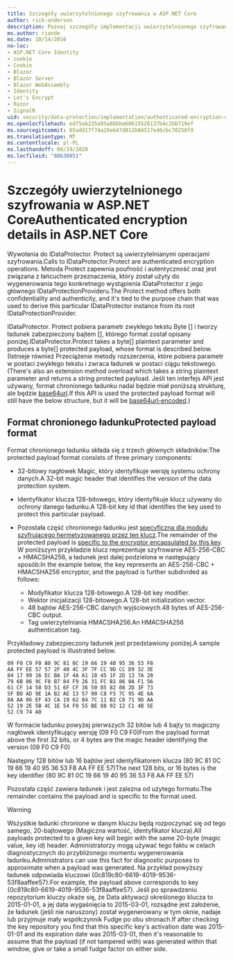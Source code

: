 ```yaml
---
title: Szczegóły uwierzytelnionego szyfrowania w ASP.NET Core
author: rick-anderson
description: Poznaj szczegóły implementacji uwierzytelnionego szyfrowania ASP.NET Core ochrony danych.
ms.author: riande
ms.date: 10/14/2016
no-loc:
- ASP.NET Core Identity
- cookie
- Cookie
- Blazor
- Blazor Server
- Blazor WebAssembly
- Identity
- Let's Encrypt
- Razor
- SignalR
uid: security/data-protection/implementation/authenticated-encryption-details
ms.openlocfilehash: ed75ab235a95a88bbe60615526137b4c2bb719ef
ms.sourcegitcommit: 65add17f74a29a647d812b04517e46cbc78258f9
ms.translationtype: MT
ms.contentlocale: pl-PL
ms.lasthandoff: 08/19/2020
ms.locfileid: "88630851"
---
```

# <a name="authenticated-encryption-details-in-aspnet-core"></a><span data-ttu-id="9ad9f-103">Szczegóły uwierzytelnionego szyfrowania w ASP.NET Core</span><span class="sxs-lookup"><span data-stu-id="9ad9f-103">Authenticated encryption details in ASP.NET Core</span></span>

<a name="data-protection-implementation-authenticated-encryption-details"></a>

<span data-ttu-id="9ad9f-104">Wywołania do IDataProtector. Protect są uwierzytelnianymi operacjami szyfrowania.</span><span class="sxs-lookup"><span data-stu-id="9ad9f-104">Calls to IDataProtector.Protect are authenticated encryption operations.</span></span> <span data-ttu-id="9ad9f-105">Metoda Protect zapewnia poufność i autentyczność oraz jest związana z łańcuchem przeznaczenia, który został użyty do wygenerowania tego konkretnego wystąpienia IDataProtector z jego głównego IDataProtectionProvideru.</span><span class="sxs-lookup"><span data-stu-id="9ad9f-105">The Protect method offers both confidentiality and authenticity, and it's tied to the purpose chain that was used to derive this particular IDataProtector instance from its root IDataProtectionProvider.</span></span>

<span data-ttu-id="9ad9f-106">IDataProtector. Protect pobiera parametr zwykłego tekstu Byte [] i tworzy ładunek zabezpieczony bajtem [], którego format został opisany poniżej.</span><span class="sxs-lookup"><span data-stu-id="9ad9f-106">IDataProtector.Protect takes a byte[] plaintext parameter and produces a byte[] protected payload, whose format is described below.</span></span> <span data-ttu-id="9ad9f-107">(Istnieje również Przeciążenie metody rozszerzenia, które pobiera parametr w postaci zwykłego tekstu i zwraca ładunek w postaci ciągu tekstowego.</span><span class="sxs-lookup"><span data-stu-id="9ad9f-107">(There's also an extension method overload which takes a string plaintext parameter and returns a string protected payload.</span></span> <span data-ttu-id="9ad9f-108">Jeśli ten interfejs API jest używany, format chronionego ładunku nadal będzie miał poniższą strukturę, ale będzie [base64url](https://tools.ietf.org/html/rfc4648#section-5).</span><span class="sxs-lookup"><span data-stu-id="9ad9f-108">If this API is used the protected payload format will still have the below structure, but it will be [base64url-encoded](https://tools.ietf.org/html/rfc4648#section-5).)</span></span>

## <a name="protected-payload-format"></a><span data-ttu-id="9ad9f-109">Format chronionego ładunku</span><span class="sxs-lookup"><span data-stu-id="9ad9f-109">Protected payload format</span></span>

<span data-ttu-id="9ad9f-110">Format chronionego ładunku składa się z trzech głównych składników:</span><span class="sxs-lookup"><span data-stu-id="9ad9f-110">The protected payload format consists of three primary components:</span></span>

* <span data-ttu-id="9ad9f-111">32-bitowy nagłówek Magic, który identyfikuje wersję systemu ochrony danych.</span><span class="sxs-lookup"><span data-stu-id="9ad9f-111">A 32-bit magic header that identifies the version of the data protection system.</span></span>

* <span data-ttu-id="9ad9f-112">Identyfikator klucza 128-bitowego, który identyfikuje klucz używany do ochrony danego ładunku.</span><span class="sxs-lookup"><span data-stu-id="9ad9f-112">A 128-bit key id that identifies the key used to protect this particular payload.</span></span>

* <span data-ttu-id="9ad9f-113">Pozostała część chronionego ładunku jest [specyficzna dla modułu szyfrującego hermetyzowanego przez ten klucz](xref:security/data-protection/implementation/subkeyderivation#data-protection-implementation-subkey-derivation).</span><span class="sxs-lookup"><span data-stu-id="9ad9f-113">The remainder of the protected payload is [specific to the encryptor encapsulated by this key](xref:security/data-protection/implementation/subkeyderivation#data-protection-implementation-subkey-derivation).</span></span> <span data-ttu-id="9ad9f-114">W poniższym przykładzie klucz reprezentuje szyfrowanie AES-256-CBC + HMACSHA256, a ładunek jest dalej podzielona w następujący sposób:</span><span class="sxs-lookup"><span data-stu-id="9ad9f-114">In the example below, the key represents an AES-256-CBC + HMACSHA256 encryptor, and the payload is further subdivided as follows:</span></span>
  * <span data-ttu-id="9ad9f-115">Modyfikator klucza 128-bitowego.</span><span class="sxs-lookup"><span data-stu-id="9ad9f-115">A 128-bit key modifier.</span></span>
  * <span data-ttu-id="9ad9f-116">Wektor inicjalizacji 128-bitowego.</span><span class="sxs-lookup"><span data-stu-id="9ad9f-116">A 128-bit initialization vector.</span></span>
  * <span data-ttu-id="9ad9f-117">48 bajtów AES-256-CBC danych wyjściowych.</span><span class="sxs-lookup"><span data-stu-id="9ad9f-117">48 bytes of AES-256-CBC output.</span></span>
  * <span data-ttu-id="9ad9f-118">Tag uwierzytelniania HMACSHA256.</span><span class="sxs-lookup"><span data-stu-id="9ad9f-118">An HMACSHA256 authentication tag.</span></span>

<span data-ttu-id="9ad9f-119">Przykładowy zabezpieczony ładunek jest przedstawiony poniżej.</span><span class="sxs-lookup"><span data-stu-id="9ad9f-119">A sample protected payload is illustrated below.</span></span>

```
09 F0 C9 F0 80 9C 81 0C 19 66 19 40 95 36 53 F8
AA FF EE 57 57 2F 40 4C 3F 7F CC 9D CC D9 32 3E
84 17 99 16 EC BA 1F 4A A1 18 45 1F 2D 13 7A 28
79 6B 86 9C F8 B7 84 F9 26 31 FC B1 86 0A F1 56
61 CF 14 58 D3 51 6F CF 36 50 85 82 08 2D 3F 73
5F B0 AD 9E 1A B2 AE 13 57 90 C8 F5 7C 95 4E 6A
8A AA 06 EF 43 CA 19 62 84 7C 11 B2 C8 71 9D AA
52 19 2E 5B 4C 1E 54 F0 55 BE 88 92 12 C1 4B 5E
52 C9 74 A0
```

<span data-ttu-id="9ad9f-120">W formacie ładunku powyżej pierwszych 32 bitów lub 4 bajty to magiczny nagłówek identyfikujący wersję (09 F0 C9 F0)</span><span class="sxs-lookup"><span data-stu-id="9ad9f-120">From the payload format above the first 32 bits, or 4 bytes are the magic header identifying the version (09 F0 C9 F0)</span></span>

<span data-ttu-id="9ad9f-121">Następny 128 bitów lub 16 bajtów jest identyfikatorem klucza (80 9C 81 0C 19 66 19 40 95 36 53 F8 AA FF EE 57)</span><span class="sxs-lookup"><span data-stu-id="9ad9f-121">The next 128 bits, or 16 bytes is the key identifier (80 9C 81 0C 19 66 19 40 95 36 53 F8 AA FF EE 57)</span></span>

<span data-ttu-id="9ad9f-122">Pozostała część zawiera ładunek i jest zależna od użytego formatu.</span><span class="sxs-lookup"><span data-stu-id="9ad9f-122">The remainder contains the payload and is specific to the format used.</span></span>

> [!WARNING]
> <span data-ttu-id="9ad9f-123">Wszystkie ładunki chronione w danym kluczu będą rozpoczynać się od tego samego, 20-bajtowego (Magiczna wartość, identyfikator klucza).</span><span class="sxs-lookup"><span data-stu-id="9ad9f-123">All payloads protected to a given key will begin with the same 20-byte (magic value, key id) header.</span></span> <span data-ttu-id="9ad9f-124">Administratorzy mogą używać tego faktu w celach diagnostycznych do przybliżonego momentu wygenerowania ładunku.</span><span class="sxs-lookup"><span data-stu-id="9ad9f-124">Administrators can use this fact for diagnostic purposes to approximate when a payload was generated.</span></span> <span data-ttu-id="9ad9f-125">Na przykład powyższy ładunek odpowiada kluczowi {0c819c80-6619-4019-9536-53f8aaffee57}.</span><span class="sxs-lookup"><span data-stu-id="9ad9f-125">For example, the payload above corresponds to key {0c819c80-6619-4019-9536-53f8aaffee57}.</span></span> <span data-ttu-id="9ad9f-126">Jeśli po sprawdzeniu repozytorium kluczy okaże się, że Data aktywacji określonego klucza to 2015-01-01, a jej data wygaśnięcia to 2015-03-01, rozsądne jest założenie, że ładunek (jeśli nie naruszony) został wygenerowany w tym oknie, nadaje lub przyjmuje mały współczynnik Fudge po obu stronach.</span><span class="sxs-lookup"><span data-stu-id="9ad9f-126">If after checking the key repository you find that this specific key's activation date was 2015-01-01 and its expiration date was 2015-03-01, then it's reasonable to assume that the payload (if not tampered with) was generated within that window, give or take a small fudge factor on either side.</span></span>
